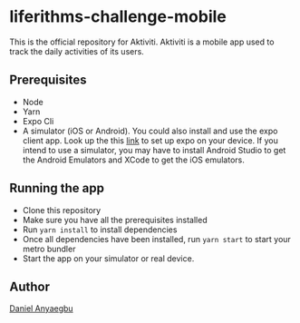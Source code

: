 # liferithms-challenge-mobile

This is the official repository for Aktiviti. Aktiviti is a mobile app used to track the daily activities of its users.

## Prerequisites
- Node
- Yarn
- Expo Cli
- A simulator (iOS or Android). You could also install and use the expo client app. Look up the this [link](https://docs.expo.io/get-started/installation/) to set up expo on your device. If you intend to use a simulator, you may have to install Android Studio to get the Android Emulators and XCode to get the iOS emulators.

## Running the app
- Clone this repository
- Make sure you have all the prerequisites installed
- Run `yarn install` to install dependencies
- Once all dependencies have been installed, run `yarn start` to start your metro bundler
- Start the app on your simulator or real device.

## Author
[Daniel Anyaegbu](https://github.com/daniellamarr)
